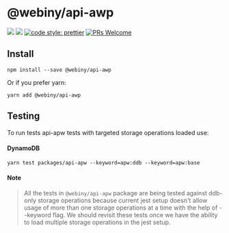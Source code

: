 # @webiny/api-awp

[![](https://img.shields.io/npm/dw/@webiny/api-awp.svg)](https://www.npmjs.com/package/@webiny/api-awp)
[![](https://img.shields.io/npm/v/@webiny/api-awp.svg)](https://www.npmjs.com/package/@webiny/api-awp)
[![code style: prettier](https://img.shields.io/badge/code_style-prettier-ff69b4.svg?style=flat-square)](https://github.com/prettier/prettier)
[![PRs Welcome](https://img.shields.io/badge/PRs-welcome-brightgreen.svg?style=flat-square)](http://makeapullrequest.com)

## Install

```
npm install --save @webiny/api-awp
```

Or if you prefer yarn:

```
yarn add @webiny/api-awp
```

## Testing

To run tests api-apw tests with targeted storage operations loaded use:

#### DynamoDB

```
yarn test packages/api-apw --keyword=apw:ddb --keyword=apw:base
```

#### Note

> All the tests in `@webiny/api-apw` package are being tested against ddb-only storage operations because
current jest setup doesn't allow usage of more than one storage operations at a time with the help of --keyword flag.
We should revisit these tests once we have the ability to load multiple storage operations in the jest setup.